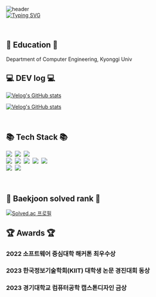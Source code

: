 

![header](https://capsule-render.vercel.app/api?type=waving&color=DADAFC&text=&animation=twinkling&height=80)  
[![Typing SVG](https://readme-typing-svg.demolab.com?font=Alkatra&weight=500&size=45&duration=3500&pause=3&color=DADAFC&center=false&vCenter=false&multiline=true&repeat=true&width=1000&height=100&lines=Welcome+to+Ji+Hoon's+GitHub!👋)](https://git.io/typing-svg)

<br>

## 🏫 Education 🏫
Department of Computer Engineering, Kyonggi Univ
  
## 💻 DEV log 💻
[![Velog's GitHub stats](https://velog-readme-stats.vercel.app/api/badge?name=Tech+blog)](https://velog.io/@leejihoon0312) 

[![Velog's GitHub stats](https://velog-readme-stats.vercel.app/api?name=leejihoon0312&tag=aws)](https://velog-readme-stats.vercel.app/api/redirect?name=leejihoon0312&tag=aws)


<!--

태그 없는 최신글
[![Velog's GitHub stats](https://velog-readme-stats.vercel.app/api?name=leejihoon0312)](https://velog-readme-stats.vercel.app/api/redirect?name=leejihoon0312)

-->

<br>

## 📚 Tech Stack 📚
<p align="left">
  <img src="https://img.shields.io/badge/Java-007396?style=flat-square&logo=Java&logoColor=white"/></a>&nbsp
  <img src="https://img.shields.io/badge/SpringBoot-6DB33F?style=flat-square&logo=SpringBoot&logoColor=white"/></a>&nbsp 
  <img src="https://img.shields.io/badge/junit5-25A162?style=flat-square&logo=junit5&logoColor=white"/></a>&nbsp

  <br>
  <img src="https://img.shields.io/badge/AWS-232F3E?style=flat-square&logo=AmazonAWS&logoColor=white"/></a>&nbsp 
  <img src="https://img.shields.io/badge/Mysql-4479A1?style=flat-square&logo=MySql&logoColor=white"/></a>&nbsp 
  <img src="https://img.shields.io/badge/Redis-DC382D?style=flat-square&logo=redis&logoColor=white"/></a>&nbsp 
  <img src="https://img.shields.io/badge/Docker-2496ED?style=flat-square&logo=Docker&logoColor=white"/></a>&nbsp
  <img src="https://img.shields.io/badge/githubactions-2088FF?style=flat-square&logo=githubactions&logoColor=white"/></a>&nbsp 

  <br>  
  <img src="https://img.shields.io/badge/Intellij-000000?style=flat-square&logo=intellijidea&logoColor=white"/></a>&nbsp
  <img src="https://img.shields.io/badge/postman-FF6C37?style=flat-square&logo=postman&logoColor=white"/></a>&nbsp 
  
</p>

<br>

## 🏅 Baekjoon solved rank 🏅

[![Solved.ac
프로필](http://mazassumnida.wtf/api/v2/generate_badge?boj=wlgnsdl1016)](https://solved.ac/wlgnsdl1016)

## 🏆 Awards 🏆


### 2022 소프트웨어 중심대학 해커톤 최우수상
### 2023 한국정보기술학회(KIIT) 대학생 논문 경진대회 동상
### 2023 경기대학교 컴퓨터공학 캡스톤디자인 금상

<!--
(https://github.com/leejihoon0312/velog-readme-stats)
**leejihoon0312/leejihoon0312** is a ✨ _special_ ✨ repository because its `README.md` (this file) appears on your GitHub profile.

Here are some ideas to get you started:

- 🔭 I’m currently working on ...
- 🌱 I’m currently learning ...
- 👯 I’m looking to collaborate on ...
- 🤔 I’m looking for help with ...
- 💬 Ask me about ...
- 📫 How to reach me: ...
- 😄 Pronouns: ...
- ⚡ Fun fact: ...
-->
